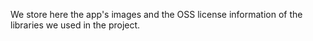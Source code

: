 We store here the app's images and the OSS license information of the libraries we used in the project.
